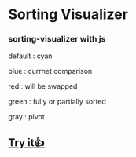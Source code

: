 Sorting Visualizer
=====
### sorting-visualizer with js

default : cyan

blue : currnet comparison

red : will be swapped

green : fully or partially sorted

gray : pivot

## [Try it👍](https://hot666666.github.io/sorting-visualizer/)

